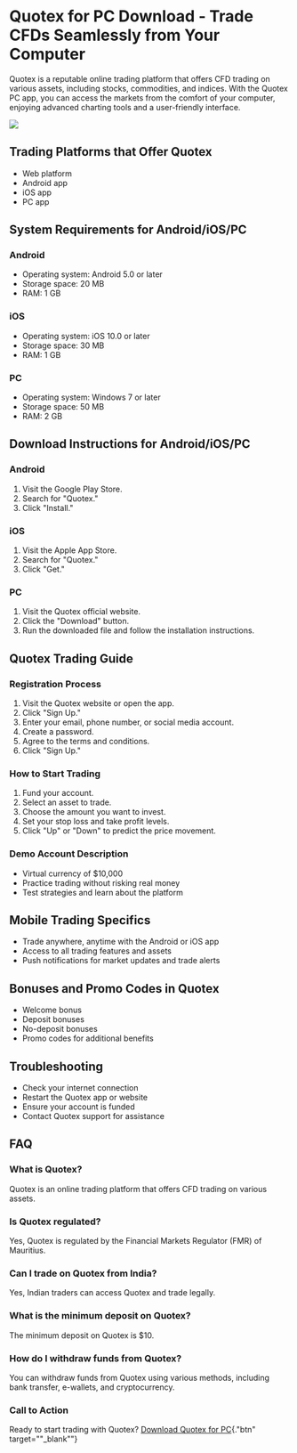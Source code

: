 # Quotex for PC Download - Trade CFDs Seamlessly from Your Computer

Quotex is a reputable online trading platform that offers CFD trading on
various assets, including stocks, commodities, and indices. With the
Quotex PC app, you can access the markets from the comfort of your
computer, enjoying advanced charting tools and a user-friendly
interface.

[![](https://static.quotex.io/files/1_en/300_250.jpg)](https://traff.sbs/brokerqxsignupf)

## Trading Platforms that Offer Quotex

-   Web platform
-   Android app
-   iOS app
-   PC app

## System Requirements for Android/iOS/PC

### Android

-   Operating system: Android 5.0 or later
-   Storage space: 20 MB
-   RAM: 1 GB

### iOS

-   Operating system: iOS 10.0 or later
-   Storage space: 30 MB
-   RAM: 1 GB

### PC

-   Operating system: Windows 7 or later
-   Storage space: 50 MB
-   RAM: 2 GB

## Download Instructions for Android/iOS/PC

### Android

1.  Visit the Google Play Store.
2.  Search for "Quotex."
3.  Click "Install."

### iOS

1.  Visit the Apple App Store.
2.  Search for "Quotex."
3.  Click "Get."

### PC

1.  Visit the Quotex official website.
2.  Click the "Download" button.
3.  Run the downloaded file and follow the installation instructions.

## Quotex Trading Guide

### Registration Process

1.  Visit the Quotex website or open the app.
2.  Click "Sign Up."
3.  Enter your email, phone number, or social media account.
4.  Create a password.
5.  Agree to the terms and conditions.
6.  Click "Sign Up."

### How to Start Trading

1.  Fund your account.
2.  Select an asset to trade.
3.  Choose the amount you want to invest.
4.  Set your stop loss and take profit levels.
5.  Click "Up" or "Down" to predict the price movement.

### Demo Account Description

-   Virtual currency of \$10,000
-   Practice trading without risking real money
-   Test strategies and learn about the platform

## Mobile Trading Specifics

-   Trade anywhere, anytime with the Android or iOS app
-   Access to all trading features and assets
-   Push notifications for market updates and trade alerts

## Bonuses and Promo Codes in Quotex

-   Welcome bonus
-   Deposit bonuses
-   No-deposit bonuses
-   Promo codes for additional benefits

## Troubleshooting

-   Check your internet connection
-   Restart the Quotex app or website
-   Ensure your account is funded
-   Contact Quotex support for assistance

## FAQ

### What is Quotex?

Quotex is an online trading platform that offers CFD trading on various
assets.

### Is Quotex regulated?

Yes, Quotex is regulated by the Financial Markets Regulator (FMR) of
Mauritius.

### Can I trade on Quotex from India?

Yes, Indian traders can access Quotex and trade legally.

### What is the minimum deposit on Quotex?

The minimum deposit on Quotex is \$10.

### How do I withdraw funds from Quotex?

You can withdraw funds from Quotex using various methods, including bank
transfer, e-wallets, and cryptocurrency.

### Call to Action

Ready to start trading with Quotex? [Download Quotex for
PC](\%22https://traff.sbs/quotexonelink\%22){."btn"
target=""_blank""}

